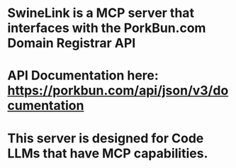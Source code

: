 # SwineLink is a MCP server that interfaces with the PorkBun.com Domain Registrar API
# API Documentation here: https://porkbun.com/api/json/v3/documentation

# This server is designed for Code LLMs that have MCP capabilities.

